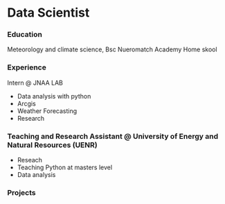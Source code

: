# Data Scientist

### Education
Meteorology and climate science, Bsc
Nueromatch Academy
Home skool

### Experience
Intern @ JNAA LAB
- Data analysis with python
- Arcgis
- Weather Forecasting
- Research
### Teaching and Research Assistant @ University of Energy and Natural Resources (UENR)
- Reseach
- Teaching Python at masters level
- Data analysis

### Projects

